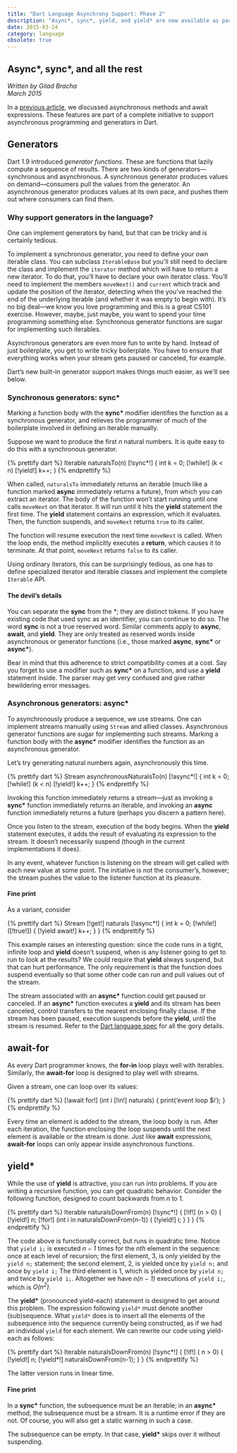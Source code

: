 ```yaml
---
title: "Dart Language Asynchrony Support: Phase 2"
description: "Async*, sync*, yield, and yield* are now available as part of Dart's asynchrony support."
date: 2015-03-24
category: language
obsolete: true
---
```


<h2>Async*, sync*, and all the rest</h2>

_Written by Gilad Bracha <br>
March 2015_

In a [previous article](/articles/language/await-async),
we discussed asynchronous methods and await expressions.
These features are part of a complete initiative to support asynchronous
programming and generators in Dart.

## Generators

Dart 1.9 introduced <em>generator functions</em>. These are functions that
lazily compute a sequence of results.  There are two
kinds of generators&mdash;synchronous and asynchronous. A synchronous generator
produces values on demand&mdash;consumers pull the values from the generator. An
asynchronous generator produces values at its own pace, and pushes them out
where consumers can find them.

### Why support generators in the language?

One can implement generators by hand, but that can be tricky and is certainly
tedious.

To implement a synchronous generator, you need to define your own iterable
class. You can subclass `IterableBase` but you'll still need to
declare the class and implement the `iterator` method which
will have to return a new iterator. To do that, you’ll have to
declare your own iterator class.  You’ll need to implement the members
`moveNext()` and `current` which track and update the
position of the iterator, detecting when the you’ve
reached the end of the underlying iterable (and whether it was empty to begin
with).  It’s no big deal&mdash;we know you love programming and this is a great
CS101 exercise. However, maybe, just maybe, you want to spend your time
programming something else. Synchronous generator functions are sugar for
implementing such iterables.

Asynchronous generators are even more fun to write by hand.  Instead of just
boilerplate, you get to write tricky boilerplate. You have to ensure that
everything works when your stream gets paused or canceled, for example.

Dart’s new built-in generator support makes  things much easier, as we'll see
below.

### Synchronous generators: sync\*

Marking a function body with the **sync\*** modifier identifies
the function as a synchronous generator, and relieves the
programmer of much of the boilerplate involved in defining an iterable
manually.

Suppose we want to produce the first <em>n</em> natural numbers.
It is quite easy to do this with a synchronous generator.

{% prettify dart %}
Iterable naturalsTo(n) [!sync*!] {
  int k = 0;
  [!while!] (k < n) [!yield!] k++;
}
{% endprettify %}

When called, `naturalsTo` immediately returns an iterable
(much like a function marked **async** immediately returns
a future), from which you can extract an iterator.
The body of the function won’t start running until one calls
`moveNext` on that iterator. It will run until it hits
the **yield** statement the first time.
The **yield** statement contains an expression,
which it evaluates.  Then, the function suspends,
and `moveNext` returns `true` to its caller.

The function will resume execution the next time `moveNext`
is called.  When the loop ends, the method implicitly executes a
**return**, which causes it to terminate. At that point,
`moveNext` returns `false` to its caller.

Using ordinary iterators, this can be surprisingly tedious,
as one has to define specialized iterator and iterable classes and
implement the complete `Iterable` API.

#### The devil’s details

You can separate the **sync** from the \*;
they are distinct tokens. If you have existing code that used
sync as an identifier, you can continue to do so.
The word **sync** is not a true reserved word.
Similar comments apply to **async**,
**await**, and **yield**.
They are only treated as reserved words inside asynchronous or generator
functions (i.e., those marked **async**, **sync\***
or **async\***).

Bear in mind that this adherence to strict compatibility comes at a cost.
Say you forget to use a modifier such as **sync\*** on a function,
and use a **yield** statement inside.
The parser may get very confused and give rather bewildering error messages.

### Asynchronous generators: async\*

To asynchronously produce a sequence, we use streams. One can
implement streams manually using `Stream` and allied classes.
Asynchronous generator functions are sugar for implementing such streams.
Marking a function body with the **async\*** modifier
identifies the function as an asynchronous generator.

Let’s try generating natural numbers again, asynchronously this time.


{% prettify dart %}
Stream asynchronousNaturalsTo(n) [!async*!] {
  int k = 0;
  [!while!] (k < n) [!yield!] k++;
}
{% endprettify %}

Invoking this function immediately returns a stream&mdash;just as invoking a
**sync\*** function immediately returns an iterable,
and invoking an **async** function immediately returns a
future (perhaps you discern a pattern here).

Once you listen to the stream, execution of the body begins.
When the **yield** statement executes,
it adds the result of evaluating its expression to the stream. It doesn’t
necessarily suspend (though in the current implementations it does).

In any event, whatever function is listening on the stream will get called with
each new value at some point. The initiative is not the consumer’s, however;
the stream pushes the value to the listener function at its pleasure.

#### Fine print

As a variant, consider

{% prettify dart %}
Stream [!get!] naturals [!async*!] {
  int k = 0; [!while!] ([!true!]) { [!yield await!] k++; }
}
{% endprettify %}

This example raises an interesting question: since the code runs in a tight,
infinite loop and **yield** doesn’t suspend,
when is any listener going to get to run to look at the results?
We could require that **yield** always suspend,
but that can hurt performance.
The only requirement is that the function does suspend eventually so that some
other code can run and pull values out of the stream.

The stream associated with an **async\*** function could get
paused or canceled.
If an **async\*** function executes a **yield**
and its stream has been canceled, control transfers to the nearest enclosing
finally clause. If the stream has been paused,
execution suspends before the **yield**,
until the stream is resumed.
Refer to the [Dart language spec](/guides/language/spec) for all the gory details.

## await-for

As every Dart programmer knows, the **for-in**
loop plays well with iterables. Similarly, the **await-for**
loop is designed to play well with streams.

Given a stream, one can loop over its values:

{% prettify dart %}
[!await for!] (int i [!in!] naturals) { print(‘event loop $i’); }
{% endprettify %}

Every time an element is added to the stream, the loop body is run. After each
iteration, the function enclosing the loop suspends until the next element is
available or the stream is done. Just like **await** expressions,
**await-for** loops can only appear inside asynchronous functions.

## yield\*

While the use of **yield** is attractive, you can run into problems.
If you are writing a recursive function, you can get quadratic behavior.
Consider the following function,
designed to count backwards from <em>n</em> to 1.

{% prettify dart %}
Iterable naturalsDownFrom(n) [!sync*!] {
  [!if!] (n > 0) {
     [!yield!] n;
     [!for!] (int i in naturalsDownFrom(n-1)) { [!yield!] i; }
  }
}
{% endprettify %}

The code above is functionally correct, but runs in quadratic time.
Notice that `yield i;` is executed _n − 1_ times for the
_nth_ element in the sequence:
once at each level of recursion; the first element, 3,
is only yielded by the `yield n;` statement;
the second element, 2, is yielded once by `yield n;` and once by `yield i;`
The third element is 1, which is yielded once by
`yield n;` and twice by `yield i;`.
Altogether we have _n(n − 1)_ executions of
`yield i;`, which is _O(n<sup>2</sup>)_.

The **yield\*** (pronounced yield-each) statement is designed to get
around this problem.  The expression following `yield*` must denote
another (sub)sequence.  What `yield*` does is to insert all the elements
of the subsequence into the sequence currently being constructed,
as if we had an individual `yield` for each element.
We can rewrite our code using yield-each as follows:


{% prettify dart %}
Iterable naturalsDownFrom(n) [!sync*!] {
  [!if!] ( n > 0) {
    [!yield!] n;
    [!yield*!] naturalsDownFrom(n-1);
 }
}
{% endprettify %}

The latter version runs in linear time.

#### Fine print

In a **sync\*** function, the subsequence must be an iterable;
in an **async\*** method, the subsequence must be a stream.
It is a runtime error if they are not.
Of course, you will also get a static warning in such a case.

The subsequence can be empty.
In that case, **yield\*** skips over it without suspending.

